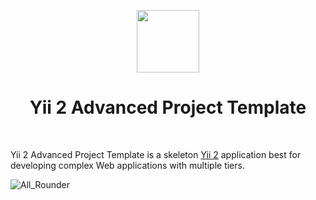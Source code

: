 <p align="center">
    <a href="https://github.com/yiisoft" target="_blank">
        <img src="https://avatars0.githubusercontent.com/u/993323" height="100px">
    </a>
    <h1 align="center">Yii 2 Advanced Project Template</h1>
    <br>
</p>

Yii 2 Advanced Project Template is a skeleton [Yii 2](http://www.yiiframework.com/) application best for
developing complex Web applications with multiple tiers.

![All_Rounder](https://socialify.git.ci/JAYAROSHINI2112/All_Rounder/image?description=1&font=Source%20Code%20Pro&issues=1&language=1&owner=1&stargazers=1&theme=Dark)
